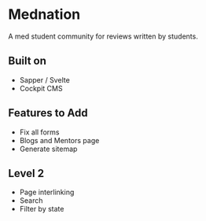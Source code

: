 # Mednation
A med student community for reviews written by students. 

## Built on
* Sapper / Svelte
* Cockpit CMS

## Features to Add
* Fix all forms
* Blogs and Mentors page
* Generate sitemap

## Level 2 
* Page interlinking
* Search
* Filter by state